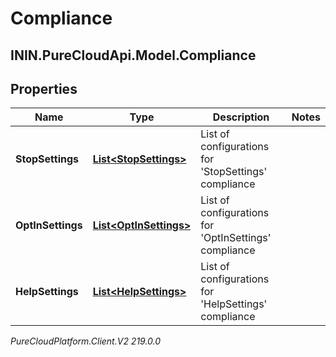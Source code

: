 # Compliance

## ININ.PureCloudApi.Model.Compliance

## Properties

|Name | Type | Description | Notes|
|------------ | ------------- | ------------- | -------------|
| **StopSettings** | [**List&lt;StopSettings&gt;**](StopSettings) | List of configurations for &#39;StopSettings&#39; compliance | |
| **OptInSettings** | [**List&lt;OptInSettings&gt;**](OptInSettings) | List of configurations for &#39;OptInSettings&#39; compliance | |
| **HelpSettings** | [**List&lt;HelpSettings&gt;**](HelpSettings) | List of configurations for &#39;HelpSettings&#39; compliance | |



_PureCloudPlatform.Client.V2 219.0.0_
